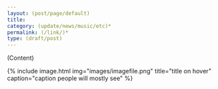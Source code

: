 ```yaml
---
layout: (post/page/default)
title:
category: (update/news/music/etc)*
permalink: (/link/)*
type: (draft/post)
---
```


(Content)

{% include image.html
            img="images/imagefile.png"
            title="title on hover"
            caption="caption people will mostly see" %}
